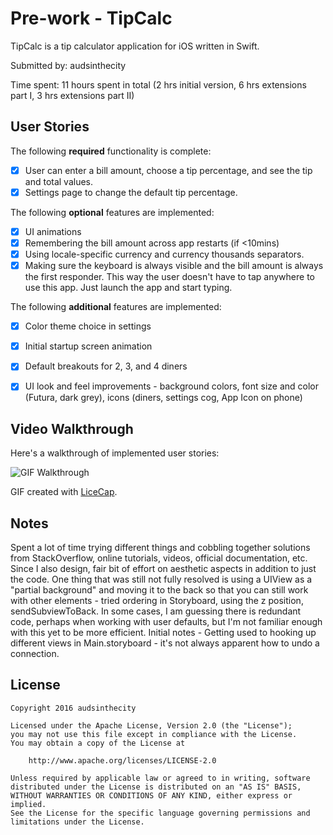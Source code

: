 # Pre-work - TipCalc

TipCalc is a tip calculator application for iOS written in Swift.

Submitted by: audsinthecity

Time spent: 11 hours spent in total (2 hrs initial version, 6 hrs extensions part I, 3 hrs extensions part II)

## User Stories

The following **required** functionality is complete:

* [X] User can enter a bill amount, choose a tip percentage, and see the tip and total values.
* [X] Settings page to change the default tip percentage.

The following **optional** features are implemented:
* [X] UI animations
* [X] Remembering the bill amount across app restarts (if <10mins)
* [X] Using locale-specific currency and currency thousands separators.
* [X] Making sure the keyboard is always visible and the bill amount is always the first responder. This way the user doesn't have to tap anywhere to use this app. Just launch the app and start typing.

The following **additional** features are implemented:

- [X] Color theme choice in settings
- [X] Initial startup screen animation
- [X] Default breakouts for 2, 3, and 4 diners
- [X] UI look and feel improvements - background colors, font size and color (Futura, dark grey), icons (diners, settings cog, App Icon on phone)


## Video Walkthrough 

Here's a walkthrough of implemented user stories:

<img src='http://i.imgur.com/bXiHEB4.gif' title='GIF Walkthrough' width='' alt='GIF Walkthrough' />

GIF created with [LiceCap](http://www.cockos.com/licecap/).

## Notes

Spent a lot of time trying different things and cobbling together solutions from StackOverflow, online tutorials, videos, official documentation, etc. Since I also design, fair bit of effort on aesthetic aspects in addition to just the code. One thing that was still not fully resolved is using a UIView as a "partial background" and moving it to the back so that you can still work with other elements - tried ordering in Storyboard, using the z position, sendSubviewToBack. In some cases, I am guessing there is redundant code, perhaps when working with user defaults, but I'm not familiar enough with this yet to be more efficient.
Initial notes - Getting used to hooking up different views in Main.storyboard - it's not always apparent how to undo a connection.


## License

    Copyright 2016 audsinthecity

    Licensed under the Apache License, Version 2.0 (the "License");
    you may not use this file except in compliance with the License.
    You may obtain a copy of the License at

        http://www.apache.org/licenses/LICENSE-2.0

    Unless required by applicable law or agreed to in writing, software
    distributed under the License is distributed on an "AS IS" BASIS,
    WITHOUT WARRANTIES OR CONDITIONS OF ANY KIND, either express or implied.
    See the License for the specific language governing permissions and
    limitations under the License.

